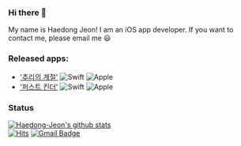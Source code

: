 ### Hi there 👋 
My name is Haedong Jeon! I am an iOS app developer. If you want to contact me, please email me 😃
### Released apps:       
* ['추리의 계절'](https://github.com/Haedong-Jeon/SeasonOfReading) ![Swift](https://img.shields.io/badge/-Swift-orange) ![Apple](https://img.shields.io/badge/-appStore-black?logo=apple)                
* ['퍼스트 킨더'](https://github.com/Haedong-Jeon/FirstKinder) ![Swift](https://img.shields.io/badge/-Swift-orange) ![Apple](https://img.shields.io/badge/-appStore-black?logo=apple)      
### Status
[![Haedong-Jeon's github stats](https://github-readme-stats.vercel.app/api?username=Haedong-Jeon&show_icons=true&theme=cobalt)](https://github.com/Haedong-Jeon/github-readme-stats)     
[![Hits](https://hits.seeyoufarm.com/api/count/incr/badge.svg?url=https%3A%2F%2Fgithub.com%2FHaedong-Jeon%2FHaedong-Jeon&count_bg=%233DA1C8&title_bg=%23555555&icon=&icon_color=%23E7E7E7&title=hits&edge_flat=false)](https://hits.seeyoufarm.com)   [![Gmail Badge](https://img.shields.io/badge/Gmail-d14836?style=flat-square&logo=Gmail&logoColor=white&link=mailto:goehd2538@gmail.com)](mailto:goehd2538@gmail.com)

